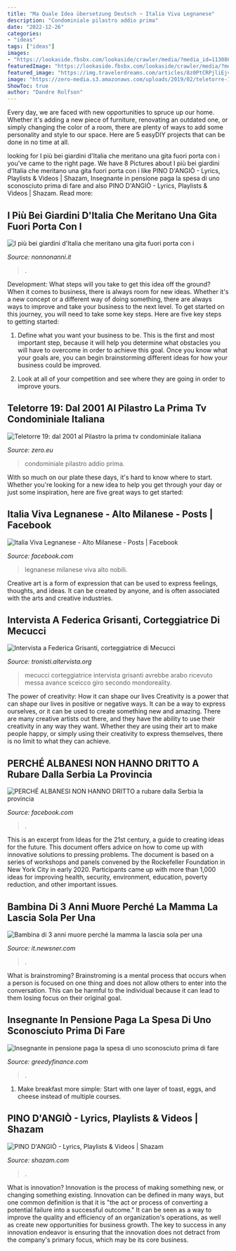 ```yaml
---
title: "Ma Quale Idea übersetzung Deutsch ~ Italia Viva Legnanese"
description: "Condominiale pilastro addio prima"
date: "2022-12-26"
categories:
- "ideas"
tags: ["ideas"]
images:
- "https://lookaside.fbsbx.com/lookaside/crawler/media/?media_id=1130864037075897"
featuredImage: "https://lookaside.fbsbx.com/lookaside/crawler/media/?media_id=1130864037075897"
featured_image: "https://img.travelerdreams.com/articles/8z0PtCRPjliEjvuZVr8Pi/oijvdekd0ww58dyf.jpg"
image: "https://zero-media.s3.amazonaws.com/uploads/2019/02/teletorre-19-1.jpg"
ShowToc: true
author: "Dandre Rolfson"
---
```



Every day, we are faced with new opportunities to spruce up our home. Whether it's adding a new piece of furniture, renovating an outdated one, or simply changing the color of a room, there are plenty of ways to add some personality and style to our space. Here are 5 easyDIY projects that can be done in no time at all.

	

		
looking for I più bei giardini d&#039;Italia che meritano una gita fuori porta con i you've came to the right page. We have 8 Pictures about I più bei giardini d&#039;Italia che meritano una gita fuori porta con i like PINO D&#039;ANGIÒ - Lyrics, Playlists &amp; Videos | Shazam, Insegnante in pensione paga la spesa di uno sconosciuto prima di fare and also PINO D&#039;ANGIÒ - Lyrics, Playlists &amp; Videos | Shazam. Read more:
		
    
## I Più Bei Giardini D&#039;Italia Che Meritano Una Gita Fuori Porta Con I

<img loading=lazy src="https://www.nonnonanni.it/wp-content/uploads/detto-dai-nonni_giardini_header_mobile-01.jpg" onerror="this.onerror=null;this.src='https://tse2.mm.bing.net/th?id=OIP.5yZjFZnc25AeWhfUxJ76JwHaE0&amp;pid=15.1';" alt="I più bei giardini d&#039;Italia che meritano una gita fuori porta con i">

_Source: nonnonanni.it_

>. 

	

Development: What steps will you take to get this idea off the ground?
When it comes to business, there is always room for new ideas. Whether it's a new concept or a different way of doing something, there are always ways to improve and take your business to the next level. To get started on this journey, you will need to take some key steps. Here are five key steps to getting started:
1. Define what you want your business to be. This is the first and most important step, because it will help you determine what obstacles you will have to overcome in order to achieve this goal. Once you know what your goals are, you can begin brainstorming different ideas for how your business could be improved.

2. Look at all of your competition and see where they are going in order to improve yours.

    
## Teletorre 19: Dal 2001 Al Pilastro La Prima Tv Condominiale Italiana

<img loading=lazy src="https://zero-media.s3.amazonaws.com/uploads/2019/02/teletorre-19-1.jpg" onerror="this.onerror=null;this.src='https://tse3.mm.bing.net/th?id=OIP.WAH1opmeFAD3rziKOMf7dwHaFj&amp;pid=15.1';" alt="Teletorre 19: dal 2001 al Pilastro la prima tv condominiale italiana">

_Source: zero.eu_

>condominiale pilastro addio prima. 

	

With so much on our plate these days, it's hard to know where to start. Whether you're looking for a new idea to help you get through your day or just some inspiration, here are five great ways to get started: 

    
## Italia Viva Legnanese - Alto Milanese - Posts | Facebook

<img loading=lazy src="https://lookaside.fbsbx.com/lookaside/crawler/media/?media_id=1179556755805836" onerror="this.onerror=null;this.src='https://tse1.mm.bing.net/th?id=OIP.qTVZ5YKUV89P7ilAHuBaPQHaHa&amp;pid=15.1';" alt="Italia Viva Legnanese - Alto Milanese - Posts | Facebook">

_Source: facebook.com_

>legnanese milanese viva alto nobili. 

	

Creative art is a form of expression that can be used to express feelings, thoughts, and ideas. It can be created by anyone, and is often associated with the arts and creative industries.

    
## Intervista A Federica Grisanti, Corteggiatrice Di Mecucci

<img loading=lazy src="http://www.tronisti.altervista.org/news/wp-content/uploads/2010/06/Uomini-e-donneSamuele-M-Federica.jpg" onerror="this.onerror=null;this.src='https://tse3.mm.bing.net/th?id=OIP.Df74WJiAJ_oRb27mceEU6QHaEl&amp;pid=15.1';" alt="Intervista a Federica Grisanti, corteggiatrice di Mecucci">

_Source: tronisti.altervista.org_

>mecucci corteggiatrice intervista grisanti avrebbe arabo ricevuto messa avance sceicco giro secondo mondoreality. 

	

The power of creativity: How it can shape our lives
Creativity is a power that can shape our lives in positive or negative ways. It can be a way to express ourselves, or it can be used to create something new and amazing. There are many creative artists out there, and they have the ability to use their creativity in any way they want. Whether they are using their art to make people happy, or simply using their creativity to express themselves, there is no limit to what they can achieve.

    
## PERCHÉ ALBANESI NON HANNO DRITTO A Rubare Dalla Serbia La Provincia

<img loading=lazy src="https://lookaside.fbsbx.com/lookaside/crawler/media/?media_id=1130864037075897" onerror="this.onerror=null;this.src='https://tse3.mm.bing.net/th?id=OIP.G_s172iOy12U8FQcj9S52QAAAA&amp;pid=15.1';" alt="PERCHÉ ALBANESI NON HANNO DRITTO a rubare dalla Serbia la provincia">

_Source: facebook.com_

>. 

	

This is an excerpt from Ideas for the 21st century, a guide to creating ideas for the future. This document offers advice on how to come up with innovative solutions to pressing problems. The document is based on a series of workshops and panels convened by the Rockefeller Foundation in New York City in early 2020. Participants came up with more than 1,000 ideas for improving health, security, environment, education, poverty reduction, and other important issues.

    
## Bambina Di 3 Anni Muore Perché La Mamma La Lascia Sola Per Una

<img loading=lazy src="https://cdn.ebs.newsner.com/wp-content/uploads/sites/6/2020/01/flickapuff.jpg" onerror="this.onerror=null;this.src='https://tse4.mm.bing.net/th?id=OIP.Wi0BzYqPvxlHZwE5SeDm9wHaD4&amp;pid=15.1';" alt="Bambina di 3 anni muore perché la mamma la lascia sola per una">

_Source: it.newsner.com_

>. 

	

What is brainstroming? Brainstroming is a mental process that occurs when a person is focused on one thing and does not allow others to enter into the conversation. This can be harmful to the individual because it can lead to them losing focus on their original goal.

    
## Insegnante In Pensione Paga La Spesa Di Uno Sconosciuto Prima Di Fare

<img loading=lazy src="https://img.travelerdreams.com/articles/8z0PtCRPjliEjvuZVr8Pi/oijvdekd0ww58dyf.jpg" onerror="this.onerror=null;this.src='https://tse4.mm.bing.net/th?id=OIP.BxWjBc8fFu9qs243-echzwHaHa&amp;pid=15.1';" alt="Insegnante in pensione paga la spesa di uno sconosciuto prima di fare">

_Source: greedyfinance.com_

>. 

	

1. Make breakfast more simple: Start with one layer of toast, eggs, and cheese instead of multiple courses. 

    
## PINO D&#039;ANGIÒ - Lyrics, Playlists &amp; Videos | Shazam

<img loading=lazy src="https://is5-ssl.mzstatic.com/image/thumb/Music60/v4/5f/02/2b/5f022b23-7f5e-8173-9834-740fba4bfc83/cover.jpg/1040x1040bb.jpeg" onerror="this.onerror=null;this.src='https://tse3.mm.bing.net/th?id=OIP.fUSYEfy4HWiOXTycbJmePQHaHa&amp;pid=15.1';" alt="PINO D&#039;ANGIÒ - Lyrics, Playlists &amp; Videos | Shazam">

_Source: shazam.com_

>. 

	

What is innovation?
Innovation is the process of making something new, or changing something existing. Innovation can be defined in many ways, but one common definition is that it is "the act or process of converting a potential failure into a successful outcome." 
It can be seen as a way to improve the quality and efficiency of an organization's operations, as well as create new opportunities for business growth. 
The key to success in any innovation endeavor is ensuring that the innovation does not detract from the company's primary focus, which may be its core business.

